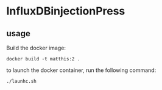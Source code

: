 # InfluxDBinjectionPress



## usage

Build the docker image:

```docker build -t matthis:2 .```

to launch the docker container, run the following command:

```./launhc.sh```


